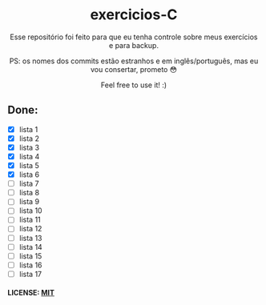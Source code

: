 <h1 align="center"> exercicios-C </h1>

<p align="center">Esse repositório foi feito para que eu tenha controle sobre meus exercícios e para backup.</p>
<p align="center">PS: os nomes dos commits estão estranhos e em inglês/português, mas eu vou consertar, prometo 😳</p>
<p align="center">Feel free to use it! :)</p>

## Done:

- [x] lista 1
- [x] lista 2
- [x] lista 3
- [x] lista 4
- [x] lista 5
- [x] lista 6
- [ ] lista 7
- [ ] lista 8
- [ ] lista 9
- [ ] lista 10
- [ ] lista 11
- [ ] lista 12
- [ ] lista 13
- [ ] lista 14
- [ ] lista 15
- [ ] lista 16
- [ ] lista 17

#### LICENSE: [MIT](https://github.com/nascimento-felipe/exercicios-C/blob/main/LICENSE)
